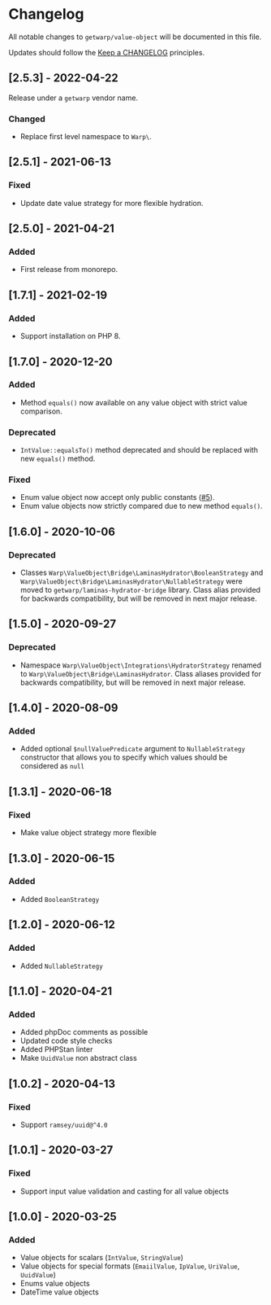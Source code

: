 # Changelog

All notable changes to `getwarp/value-object` will be documented in this file.

Updates should follow the [Keep a CHANGELOG](http://keepachangelog.com/) principles.

## [2.5.3] - 2022-04-22

Release under a `getwarp` vendor name.

### Changed

- Replace first level namespace to `Warp\`.

## [2.5.1] - 2021-06-13

### Fixed

-   Update date value strategy for more flexible hydration.

## [2.5.0] - 2021-04-21

### Added

-   First release from monorepo.

## [1.7.1] - 2021-02-19

### Added

-   Support installation on PHP 8.

## [1.7.0] - 2020-12-20

### Added

-   Method `equals()` now available on any value object with strict value comparison.

### Deprecated

-   `IntValue::equalsTo()` method deprecated and should be replaced with new `equals()` method.

### Fixed

-   Enum value object now accept only public constants ([#5](https://github.com/getwarp/value-object/issues/5)).
-   Enum value objects now strictly compared due to new method `equals()`.

## [1.6.0] - 2020-10-06

### Deprecated

-   Classes `Warp\ValueObject\Bridge\LaminasHydrator\BooleanStrategy`
    and `Warp\ValueObject\Bridge\LaminasHydrator\NullableStrategy`
    were moved to `getwarp/laminas-hydrator-bridge` library. Class alias provided for backwards compatibility, but
    will be removed in next major release.

## [1.5.0] - 2020-09-27

### Deprecated

-   Namespace `Warp\ValueObject\Integrations\HydratorStrategy` renamed
    to `Warp\ValueObject\Bridge\LaminasHydrator`. Class aliases provided for backwards compatibility, but will be
    removed in next major release.

## [1.4.0] - 2020-08-09

### Added

-   Added optional `$nullValuePredicate` argument to `NullableStrategy` constructor that allows you to specify which
    values should be considered as `null`

## [1.3.1] - 2020-06-18

### Fixed

-   Make value object strategy more flexible

## [1.3.0] - 2020-06-15

### Added

-   Added `BooleanStrategy`

## [1.2.0] - 2020-06-12

### Added

-   Added `NullableStrategy`

## [1.1.0] - 2020-04-21

### Added

-   Added phpDoc comments as possible
-   Updated code style checks
-   Added PHPStan linter
-   Make `UuidValue` non abstract class

## [1.0.2] - 2020-04-13

### Fixed

-   Support `ramsey/uuid@^4.0`

## [1.0.1] - 2020-03-27

### Fixed

-   Support input value validation and casting for all value objects

## [1.0.0] - 2020-03-25

### Added

-   Value objects for scalars (`IntValue`, `StringValue`)
-   Value objects for special formats (`EmaiilValue`, `IpValue`, `UriValue`, `UuidValue`)
-   Enums value objects
-   DateTime value objects
